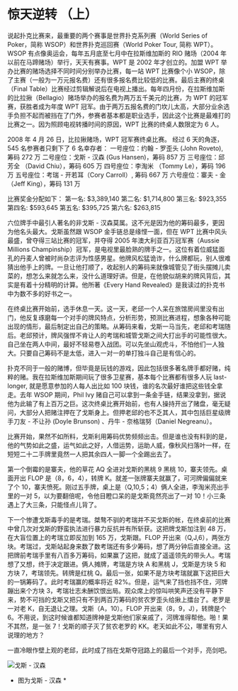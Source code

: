 # 惊天逆转 （上）

说起扑克比赛来，最重要的两个赛事是世界扑克系列赛（World Series of Poker，简称 WSOP）和世界扑克巡回赛（World Poker Tour, 简称 WPT）。WSOP 有点像奥运会，每年五月底至七月中在拉斯维加斯的 RIO 赌场（2004 年以前在马蹄赌场）举行，天天有赛事。WPT 是 2002 年才创立的。加盟 WPT 举办比赛的赌场选择不同时间分别举办比赛，每一站 WPT 比赛像个小 WSOP，除了主赛（一般为一万元报名费）还有很多报名费比较低的比赛。最后主赛的终桌（Final Table）比赛经过剪辑解说后在电视上播出。每年四月份，在拉斯维加斯的比拉揪（Bellagio）赌场举办的报名费为两万五千美元的比赛，为 WPT 的冠军赛，获胜者成为年度 WPT 冠军。由于两万五报名费的门坎儿太高，大部分业余选手负担不起而被挡在了门外，参赛者基本都是职业选手，因此这个比赛是最难打的比赛之一。因为照顾电视转播时间的原因，WPT 比赛的终桌人数限定为 6 人。
 
2008 年 4 月 26 日，比拉揪赌场，WPT 冠军赛终桌比赛。
经过 6 天的角逐，545 名参赛者只剩下了 6 名幸存者：
一号座位：约翰 - 罗歪头 (John Roveto), 筹码 272 万
二号座位：戈斯 - 汉森 (Gus Hansen)，筹码 857 万
三号座位：邱芳全 （David Chiu），筹码 605 万
四号座位：李淘米 （Tommy Le），筹码 196 万
五号座位：考瑞 - 开若耳（Cory Carroll）, 筹码 667 万
六号座位：寨夫 - 金（Jeff King），筹码 131 万
 
比赛奖金分配如下：
第一名: $3,389,140
第二名: $1,714,800
第三名: $923,355
第四名: $593,645
第五名: $395,725
第六名: $263,815
 
六位牌手中最引人著名的非戈斯 - 汉森莫属。这不光是因为他的筹码最多，更因为他名头最大。戈斯虽然跟 WSOP 金手链总是缘悭一面，但在 WPT 比赛中风头最盛，曾夺得三站比赛的冠军，并夺得 2005 年澳大利亚百万冠军赛（Aussie Millions Champinship）冠军，是电视里最脸熟的牌手之一。这位有着位威猛面孔的丹麦人曾被时尚杂志评为性感男星。他牌风松猛诡诈，什么牌都玩，别人很难猜出他手上的牌。一旦让他打顺了，收起别人的筹码来就像城管见了街头摆摊儿卖菜的，想怎么来就怎么来，没什么道理好讲。但是，在他貌似胡来的牌风背后，其实是有着十分精明的计算。他所著《Every Hand Revealed》是我读过的扑克书中为数不多的好书之一。
 
在终桌比赛开始前，选手休息一天。这一天，老邱一个人呆在旅馆房间里没有出门，他反复琢磨每一个对手的牌风特点，分析形势，预测比赛进程，想象各种可能出现的情形，最后制定出自己的策略。从筹码来看，戈斯一马当先，老邱和考瑞随后。老邱预计，牌风强悍不肯让人的考瑞和城管戈斯之间大打出手的可能性很大。自己坐在两人中间，最好不轻易卷入战团。可以先坐山观虎斗，不怕他们一人独大。只要自己筹码不是太低，进入一对一的单打独斗自己是有信心的。
 
扑克不同于一般的赌博，但毕竟是玩钱的游戏，因此包括很多著名牌手都好赌，纯粹的赌。我在拉斯维加斯期间玩了很多卫星赛，基本每个比赛都有很多人玩 last-longer, 就是愿意参加的人每人出比如 100 块钱，谁的名次最好谁把这些钱全拿走。去年 WSOP 期间，Phil Ivy 赌自己可以拿到一条金手链，结果没拿到，据说他为此输了有上百万之巨。这次终桌比赛开始前，也有人操持开出了赌盘，毫无疑问，大部分人把赌注押在了戈斯身上。但押老邱的也不乏其人，其中包括巨星级牌手刀友 - 不让孙 (Doyle Brunson) 、丹牛 - 奈格瑞努（Daniel Negreanu）。
 
比赛开始，果然不如所料，戈斯利用筹码优势频频出击。但是谁也没有料到的是，他的气势如此之盛，运气如此之好，人借运势，运助人威，像秋风扫落叶一样，在短短二十二手牌里竟然一人把其余四人一脚一个全踢出去了。
 
第一个倒霉的是寨夫，他的草花 AQ 全进对戈斯的黑桃 9 黑桃 10，寨夫领先。桌面开出 FLOP 是（8，6，4），转牌 K。就差一张牌寨夫就赢了，可河牌偏偏就来了个 10，寨夫愤死。刚过五手牌，桌上是（Q,10,5；4）俩人全进，李淘米亮出手里的一对 5，以为要翻倍呢，令他目瞪口呆的是戈斯竟然亮出了一对 10！小三条遇上了大三条，只能怪点儿背了。
 
下一个惨遭戈斯毒手的是考瑞。桀骜不驯的考瑞并不买戈斯的帐，在终桌前的比赛中曾几次对戈斯的野蛮执法进行暴力反抗并有所斩获。这把牌戈斯加注到 48 万，在大盲位置上的考瑞立即反加到 165 万，戈斯跟。FLOP 开出来（Q,J,6），两张方块。考瑞过，戈斯站起身来数了数考瑞还有多少筹码，想了两分钟后直接全进。这把牌前考瑞手里有八百多万筹码，如果赢了这把，就成了遥遥领先的带头人。考瑞想了又想，终于决定跟进。俩人摊牌，考瑞是方块 A 和黑桃 J，戈斯是方块 5 和方块 7，考瑞领先。转牌是红桃 Q。最后一张，如果不是方块考瑞就赢下这把巨大的一锅筹码了。此时考瑞赢的概率将近 82%。但是，运气来了挡也挡不住，河牌蹦出来个方块 3，考瑞壮志未酬饮恨出局。观众席上的惊叫哄笑声还没有平静下来，势不可挡的戈斯又把只有不到两百万筹码的贫农罗歪头给揪上擂台了。老罗是一对老 K，自无退让之理。戈斯（A，10）。FLOP 开出来（8，9，J），转牌是个 6。不用说，到这时候谁都知道牌神是戈斯他们家亲戚了，河牌准得帮他。啪！果不其然，是一张 7！戈斯的顺子灭了贫农老罗的 KK。老天如此不公，哪里有穷人说理的地方？
 
一直冷眼作壁上观的老邱，此时成了挡在戈斯夺冠路上的最后一个对手，亮剑吧。

![戈斯 - 汉森](http://media.cardplayer.com/assets/photos/000/017/520/medium_GusHansen_Large_.JPG?1244947517)

* 图为戈斯 - 汉森 *
